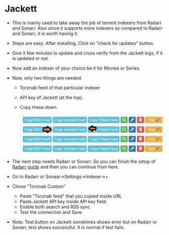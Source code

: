 # Jackett

- This is mainly used to take away the job of torrent indexers from Radarr and Sonarr. Also since it supports more indexers as compared to Radarr and Sonarr, it is worth having it.

- Steps are easy. After installing, Click on "check for updates" button.

- Give it few minutes to update and cross verify from the Jackett logs, if it is updated or not.

- Now add an indexer of your choice be it for Movies or Series.

- Now, only two things are needed.

  - Torznab feed of that particular indexer

  - API key of Jackett (at the top).

  - Copy these down.

    ![GitHub Logo](../images/jackett.jpg)

- The next step needs Radarr or Sonarr. So you can finish the setup of [Radarr guide](https://github.com/pranscript/plex_bytesized/tree/master/radarr) and then you can continue from here.

- Go to Radarr or Sonaar->Settings->Indexer->+

- Chose "Torznab Custom" 

  - Paste "Torznab feed" that you copied inside URL
  - Paste Jackett API key inside API key field.
  - Enable both search and RSS sync
  - Test the connection and Save.

- Note: Test button on Jackett sometimes shows error but on Radarr or Sonarr, test shows successful. It is normal if test fails.

